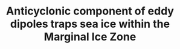 ---
title: "Anticyclonic component of eddy dipoles traps sea ice within the Marginal Ice Zone"
citation: "Cai, Y., Lei, R., Chen, D., **du Plessis, M.D.,** Han, X., Wu, L., 2025. Anticyclonic component of eddy dipoles traps sea ice within the Marginal Ice Zone. Geophysical Research Letters."
category: submitted
---